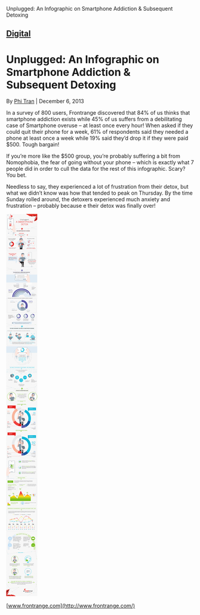 Unplugged:  An Infographic on Smartphone Addiction & Subsequent Detoxing

##   [Digital](http://www.adweek.com/digital)

# Unplugged: An Infographic on Smartphone Addiction & Subsequent Detoxing

By [Phi Tran](http://www.adweek.com/contributor/Phi-Tran/)
|
December 6, 2013

In a survey of 800 users, Frontrange discovered that 84% of us thinks that smartphone addiction exists while 45% of us suffers from a debilitating case of Smartphone overuse – at least once every hour! When asked if they could quit their phone for a week, 61% of respondents said they needed a phone at least once a week while 19% said they’d drop it if they were paid $500. Tough bargain!

If you’re more like the $500 group, you’re probably suffering a bit from Nomophobia, the fear of going without your phone – which is exactly what 7 people did in order to cull the data for the rest of this infographic. Scary? You bet.

Needless to say, they experienced a lot of frustration from their detox, but what we didn’t know was how that tended to peak on Thursday. By the time Sunday rolled around, the detoxers experienced much anxiety and frustration – probably because e their detox was finally over!

![TITeuwY.png](../_resources/c0ac9e047fca78d2f8ccd230d2472cd0.png)
>
[www.frontrange.com](http://www.frontrange.com/)